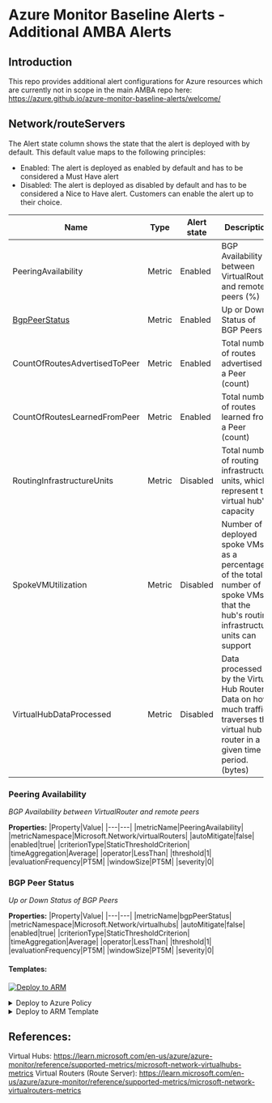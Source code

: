 # Azure Monitor Baseline Alerts - Additional AMBA Alerts

## Introduction
This repo provides additional alert configurations for Azure resources which are currently not in scope in the main AMBA repo here: https://azure.github.io/azure-monitor-baseline-alerts/welcome/

## Network/routeServers

The Alert state column shows the state that the alert is deployed with by default. This default value maps to the following principles:
- Enabled: The alert is deployed as enabled by default and has to be considered a Must Have alert
- Disabled: The alert is deployed as disabled by default and has to be considered a Nice to Have alert. Customers can enable the alert up to their choice.

|Name|Type|Alert state|Description|
|---|---|---|---|
|PeeringAvailability |Metric|Enabled| BGP Availability between VirtualRouter and remote peers (%)|
|[BgpPeerStatus](#bgp-peer-status)|Metric|Enabled| Up or Down Status of BGP Peers|
|CountOfRoutesAdvertisedToPeer |Metric|Enabled| Total number of routes advertised to a Peer (count)|
|CountOfRoutesLearnedFromPeer |Metric|Enabled| Total number of routes learned from a Peer (count)|
|RoutingInfrastructureUnits |Metric|Disabled| Total number of routing infrastructure units, which represent the virtual hub's capacity |
|SpokeVMUtilization |Metric|Disabled| Number of deployed spoke VMs as a percentage of the total number of spoke VMs that the hub's routing infrastructure units can support|
|VirtualHubDataProcessed |Metric|Disabled| Data processed by the Virtual Hub Router. Data on how much traffic traverses the virtual hub router in a given time period. (bytes)|

### Peering Availability
   *BGP Availability between VirtualRouter and remote peers*
   
**Properties:**
|Property|Value|
|---|---|
|metricName|PeeringAvailability|
|metricNamespace|Microsoft.Network/virtualRouters|
|autoMitigate|false|
|enabled|true|
|criterionType|StaticThresholdCriterion|
|timeAggregation|Average|
|operator|LessThan|
|threshold|1|
|evaluationFrequency|PT5M|
|windowSize|PT5M|
|severity|0|

### BGP Peer Status
   *Up or Down Status of BGP Peers*

**Properties:**
|Property|Value|
|---|---|
|metricName|bgpPeerStatus|
|metricNamespace|Microsoft.Network/virtualhubs|
|autoMitigate|false|
|enabled|true|
|criterionType|StaticThresholdCriterion|
|timeAggregation|Average|
|operator|LessThan|
|threshold|1|
|evaluationFrequency|PT5M|
|windowSize|PT5M|
|severity|0|

#### Templates:
[![Deploy to ARM](https://aka.ms/deploytoazurebutton)](https://portal.azure.com/#create/Microsoft.Template/uri/https%3a%2f%2fraw.githubusercontent.com%2fpc-antony%2famba%2frefs%2fheads%2fmain%2ftemplates%2farm%2frouteServerBgpPeerStatus.json)

<details>
<summary>Deploy to Azure Policy</summary>

```
{
    "mode": "All",
    "parameters": {
      "severity": {
        "type": "String",
        "metadata": {
          "displayName": "Severity",
          "description": "Severity of the Alert"
        },
        "allowedValues": [
          "0",
          "1",
          "2",
          "3",
          "4"
        ],
        "defaultValue": "1"
      },
      "windowSize": {
        "type": "String",
        "metadata": {
          "displayName": "Window Size",
          "description": "Window size for the alert"
        },
        "allowedValues": [
          "PT1M",
          "PT5M",
          "PT15M",
          "PT30M",
          "PT1H",
          "PT6H",
          "PT12H",
          "P1D"
        ],
        "defaultValue": "PT5M"
      },
      "evaluationFrequency": {
        "type": "String",
        "metadata": {
          "displayName": "Evaluation Frequency",
          "description": "Evaluation frequency for the alert"
        },
        "allowedValues": [
          "PT1M",
          "PT5M",
          "PT15M",
          "PT30M",
          "PT1H"
        ],
        "defaultValue": "PT1M"
      },
      "autoMitigate": {
        "type": "String",
        "metadata": {
          "displayName": "Auto Mitigate",
          "description": "Auto Mitigate for the alert"
        },
        "allowedValues": [
          "true",
          "false"
        ],
        "defaultValue": "true"
      },
      "enabled": {
        "type": "String",
        "metadata": {
          "displayName": "Alert State",
          "description": "Alert state for the alert"
        },
        "allowedValues": [
          "true",
          "false"
        ],
        "defaultValue": "true"
      },
      "threshold": {
        "type": "String",
        "metadata": {
          "displayName": "Threshold",
          "description": "Threshold for the alert"
        },
        "defaultValue": "80"
      },
      "effect": {
        "type": "String",
        "metadata": {
          "displayName": "Effect",
          "description": "Effect of the policy"
        },
        "allowedValues": [
          "deployIfNotExists",
          "disabled"
        ],
        "defaultValue": "deployIfNotExists"
      },
      "MonitorDisableTagName": {
        "type": "String",
        "metadata": {
          "displayName": "Monitoring disabled tag name",
          "description": "Tag name used to disable monitoring at the resource level. Set to true if monitoring should be disabled."
        },
        "defaultValue": "MonitorDisable"
      },
      "MonitorDisableTagValues": {
        "type": "Array",
        "metadata": {
          "displayName": "Monitoring disabled tag values(s)",
          "description": "Tag value(s) used to disable monitoring at the resource level. Set to true if monitoring should be disabled."
        },
        "defaultValue": [
          "true",
          "Test",
          "Dev",
          "Sandbox"
        ]
      }
    },
    "policyRule": {
      "if": {
        "allOf": [
          {
            "field": "type",
            "equals": "Microsoft.Network/expressRouteGateways"
          },
          {
            "field": "[concat('tags[', parameters('MonitorDisableTagName'), ']')]",
            "notIn": "[parameters('MonitorDisableTagValues')]"
          }
        ]
      },
      "then": {
        "effect": "[parameters('effect')]",
        "details": {
          "roleDefinitionIds": [
            "/providers/Microsoft.Authorization/roleDefinitions/b24988ac-6180-42a0-ab88-20f7382dd24c"
          ],
          "type": "Microsoft.Insights/metricAlerts",
          "name": "[concat(replace(field('fullName'),'/','-'), '-ExpressRouteGatewayCpuUtilization')]",
          "existenceCondition": {
            "allOf": [
              {
                "field": "Microsoft.Insights/metricAlerts/criteria.Microsoft.Azure.Monitor.MultipleResourceMultipleMetricCriteria.allOf[*].metricNamespace",
                "equals": "Microsoft.Network/expressRouteGateways"
              },
              {
                "field": "Microsoft.Insights/metricAlerts/criteria.Microsoft.Azure.Monitor.MultipleResourceMultipleMetricCriteria.allOf[*].metricName",
                "equals": "ExpressRouteGatewayCpuUtilization"
              },
              {
                "field": "Microsoft.Insights/metricalerts/scopes[*]",
                "equals": "[field('id')]"
              },
              {
                "field": "Microsoft.Insights/metricAlerts/enabled",
                "equals": "[parameters('enabled')]"
              },
              {
                "field": "Microsoft.Insights/metricAlerts/evaluationFrequency",
                "equals": "[parameters('evaluationFrequency')]"
              },
              {
                "field": "Microsoft.Insights/metricAlerts/windowSize",
                "equals": "[parameters('windowSize')]"
              },
              {
                "field": "Microsoft.Insights/metricalerts/severity",
                "equals": "[parameters('severity')]"
              },
              {
                "field": "Microsoft.Insights/metricAlerts/autoMitigate",
                "equals": "[parameters('autoMitigate')]"
              },
              {
                "field": "Microsoft.Insights/metricAlerts/criteria.Microsoft-Azure-Monitor-SingleResourceMultipleMetricCriteria.allOf[*].timeAggregation",
                "equals": "Average"
              },
              {
                "field": "Microsoft.Insights/metricAlerts/criteria.Microsoft.Azure.Monitor.MultipleResourceMultipleMetricCriteria.allOf[*].StaticThresholdCriterion.operator",
                "equals": "GreaterThan"
              },
              {
                "field": "Microsoft.Insights/metricAlerts/criteria.Microsoft.Azure.Monitor.MultipleResourceMultipleMetricCriteria.allOf[*].StaticThresholdCriterion.threshold",
                "equals": "[if(contains(field('tags'), '_amba-ExpressRouteGatewayCpuUtilization-threshold-Override_'), field('tags._amba-ExpressRouteGatewayCpuUtilization-threshold-Override_'), parameters('threshold'))]"
              }
            ]
          },
          "deployment": {
            "properties": {
              "mode": "incremental",
              "template": {
                "$schema": "https://schema.management.azure.com/schemas/2015-01-01/deploymentTemplate.json#",
                "contentVersion": "1.0.0.0",
                "parameters": {
                  "resourceName": {
                    "type": "String",
                    "metadata": {
                      "displayName": "resourceName",
                      "description": "Name of the resource"
                    }
                  },
                  "resourceId": {
                    "type": "String",
                    "metadata": {
                      "displayName": "resourceId",
                      "description": "Resource ID of the resource emitting the metric that will be used for the comparison"
                    }
                  },
                  "severity": {
                    "type": "String"
                  },
                  "windowSize": {
                    "type": "String"
                  },
                  "evaluationFrequency": {
                    "type": "String"
                  },
                  "autoMitigate": {
                    "type": "String"
                  },
                  "enabled": {
                    "type": "String"
                  },
                  "threshold": {
                    "type": "String"
                  }
                },
                "variables": {},
                "resources": [
                  {
                    "type": "Microsoft.Insights/metricAlerts",
                    "apiVersion": "2018-03-01",
                    "name": "[concat(parameters('resourceName'), '-ExpressRouteGatewayCpuUtilization')]",
                    "location": "global",
                    "tags": {
                      "_deployed_by_amba": true
                    },
                    "properties": {
                      "description": "Metric Alert for Network expressRouteGateways ExpressRouteGatewayCpuUtilization",
                      "severity": "[parameters('severity')]",
                      "enabled": "[parameters('enabled')]",
                      "scopes": [
                        "[parameters('resourceId')]"
                      ],
                      "evaluationFrequency": "[parameters('evaluationFrequency')]",
                      "windowSize": "[parameters('windowSize')]",
                      "criteria": {
                        "allOf": [
                          {
                            "name": "ExpressRouteGatewayCpuUtilization",
                            "metricNamespace": "Microsoft.Network/expressRouteGateways",
                            "metricName": "ExpressRouteGatewayCpuUtilization",
                            "operator": "GreaterThan",
                            "threshold": "[parameters('threshold')]",
                            "timeAggregation": "Average",
                            "criterionType": "StaticThresholdCriterion"
                          }
                        ],
                        "odata.type": "Microsoft.Azure.Monitor.SingleResourceMultipleMetricCriteria"
                      },
                      "autoMitigate": "[parameters('autoMitigate')]",
                      "parameters": {
                        "severity": {
                          "value": "[parameters('severity')]"
                        },
                        "windowSize": {
                          "value": "[parameters('windowSize')]"
                        },
                        "evaluationFrequency": {
                          "value": "[parameters('evaluationFrequency')]"
                        },
                        "autoMitigate": {
                          "value": "[parameters('autoMitigate')]"
                        },
                        "enabled": {
                          "value": "[parameters('enabled')]"
                        },
                        "threshold": {
                          "value": "[parameters('threshold')]"
                        }
                      }
                    }
                  }
                ]
              },
              "parameters": {
                "resourceName": {
                  "value": "[replace(field('fullName'),'/','-')]"
                },
                "resourceId": {
                  "value": "[field('id')]"
                },
                "severity": {
                  "value": "[parameters('severity')]"
                },
                "windowSize": {
                  "value": "[parameters('windowSize')]"
                },
                "evaluationFrequency": {
                  "value": "[parameters('evaluationFrequency')]"
                },
                "autoMitigate": {
                  "value": "[parameters('autoMitigate')]"
                },
                "enabled": {
                  "value": "[parameters('enabled')]"
                },
                "threshold": {
                  "value": "[if(contains(field('tags'), '_amba-ExpressRouteGatewayCpuUtilization-threshold-Override_'), field('tags._amba-ExpressRouteGatewayCpuUtilization-threshold-Override_'), parameters('threshold'))]"
                }
              }
            }
          }
        }
      }
    }
  }
```
</details>
<details>
<summary>Deploy to ARM Template</summary>

```
{
  "$schema": "https://schema.management.azure.com/schemas/2019-04-01/deploymentTemplate.json#",
  "contentVersion": "1.0.0.0",
  "parameters": {
    "alertName": {
      "type": "string",
      "minLength": 1,
      "metadata": {
        "description": "Name of the alert"
      }
    },
    "alertDescription": {
      "type": "string",
      "defaultValue": "Metric Alert for Route Server BGP Peer Status",
      "metadata": {
        "description": "Description of alert"
      }
    },
    "targetResourceId": {
      "type": "string",
      "minLength": 1,
      "metadata": {
        "description": "List of Azure resource Ids seperated by a comma. For example - /subscriptions/00000000-0000-0000-0000-0000-00000000/resourceGroup/resource-group-name/Microsoft.compute/virtualMachines/vm-name"
      }
    },
    "targetResourceRegion": {
      "type": "string",
      "metadata": {
        "description": "Azure region in which target resources to be monitored are in (without spaces). For example: UKSouth"
      }
    },
    "targetResourceType": {
      "type": "string",
      "minLength": 1,
      "metadata": {
        "description": "Resource type of target resources to be monitored."
      }
    },
    "isEnabled": {
      "type": "bool",
      "defaultValue": true,
      "metadata": {
        "description": "Specifies whether the alert is enabled"
      }
    },
    "alertSeverity": {
      "type": "int",
      "defaultValue": 1,
      "allowedValues": [
        0,
        1,
        2,
        3,
        4
      ],
      "metadata": {
        "description": "Severity of alert {0,1,2,3,4}"
      }
    },
    "operator": {
      "type": "string",
      "defaultValue": "LessThan",
      "allowedValues": [
        "Equals",
        "GreaterThan",
        "GreaterThanOrEqual",
        "LessThan",
        "LessThanOrEqual"
      ],
      "metadata": {
        "description": "Operator comparing the current value with the threshold value."
      }
    },
    "threshold": {
      "type": "string",
      "defaultValue": "1",
      "metadata": {
        "description": "The threshold value at which the alert is activated."
      }
    },
    "timeAggregation": {
      "type": "string",
      "defaultValue": "Maximum",
      "allowedValues": [
        "Average",
        "Minimum",
        "Maximum",
        "Total",
        "Count"
      ],
      "metadata": {
        "description": "How the data that is collected should be combined over time."
      }
    },
    "windowSize": {
      "type": "string",
      "defaultValue": "PT5M",
      "allowedValues": [
        "PT1M",
        "PT5M",
        "PT15M",
        "PT30M",
        "PT1H",
        "PT6H",
        "PT12H",
        "P1D"
      ],
      "metadata": {
        "description": "Period of time used to monitor alert activity based on the threshold. Must be between one minute and one day. ISO 8601 duration format."
      }
    },
    "evaluationFrequency": {
      "type": "string",
      "defaultValue": "PT5M",
      "allowedValues": [
        "PT1M",
        "PT5M",
        "PT15M",
        "PT30M",
        "PT1H"
      ],
      "metadata": {
        "description": "how often the metric alert is evaluated represented in ISO 8601 duration format"
      }
    },
    "currentDateTimeUtcNow": {
      "type": "string",
      "defaultValue": "[utcNow()]",
      "metadata": {
          "description": "The current date and time using the utcNow function. Used for deployment name uniqueness"
      }
    },
    "telemetryOptOut": {
      "type": "string",
      "defaultValue": "No",
      "allowedValues": [
          "Yes",
          "No"
      ],
      "metadata": {
          "description": "The customer usage identifier used for telemetry purposes. The default value of False enables telemetry. The value of True disables telemetry."
      }
    }
  },
  "variables": {
    "pidDeploymentName": "[take(concat('pid-8bb7cf8a-bcf7-4264-abcb-703ace2fc84d-', uniqueString(resourceGroup().id, parameters('alertName'), parameters('currentDateTimeUtcNow'))), 64)]",
    "varTargetResourceId": "[split(parameters('targetResourceId'), ',')]"
  },
  "resources": [
    {
      "type": "Microsoft.Insights/metricAlerts",
      "apiVersion": "2018-03-01",
      "name": "[parameters('alertName')]",
      "location": "global",
      "tags": {
        "_deployed_by_amba": true
      },
      "properties": {
        "description": "[parameters('alertDescription')]",
        "scopes": "[variables('varTargetResourceId')]",
        "targetResourceType": "[parameters('targetResourceType')]",
        "targetResourceRegion": "[parameters('targetResourceRegion')]",
        "severity": "[parameters('alertSeverity')]",
        "enabled": "[parameters('isEnabled')]",
        "evaluationFrequency": "[parameters('evaluationFrequency')]",
        "windowSize": "[parameters('windowSize')]",
        "criteria": {
          "odata.type": "Microsoft.Azure.Monitor.MultipleResourceMultipleMetricCriteria",
          "allOf": [
            {
              "name": "1st criterion",
              "metricName": "BgpPeerStatus",
              "dimensions": [],
              "operator": "[parameters('operator')]",
              "threshold": "[parameters('threshold')]",
              "timeAggregation": "[parameters('timeAggregation')]",
              "criterionType": "StaticThresholdCriterion"
            }
          ]
        }
      }
    },
    {
      "condition": "[equals(parameters('telemetryOptOut'), 'No')]",
      "apiVersion": "2023-07-01",
      "name": "[variables('pidDeploymentName')]",
      "type": "Microsoft.Resources/deployments",
      "properties": {
          "mode": "Incremental",
          "template": {
              "$schema": "https://schema.management.azure.com/schemas/2015-01-01/deploymentTemplate.json#",
              "contentVersion": "1.0.0.0",
              "resources": []
          }
      }
    }
  ]
}
```
</details> 




## References:
Virtual Hubs: https://learn.microsoft.com/en-us/azure/azure-monitor/reference/supported-metrics/microsoft-network-virtualhubs-metrics
Virtual Routers (Route Server): https://learn.microsoft.com/en-us/azure/azure-monitor/reference/supported-metrics/microsoft-network-virtualrouters-metrics

